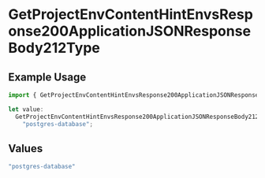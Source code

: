 # GetProjectEnvContentHintEnvsResponse200ApplicationJSONResponseBody212Type

## Example Usage

```typescript
import { GetProjectEnvContentHintEnvsResponse200ApplicationJSONResponseBody212Type } from "@vercel/sdk/models/operations";

let value:
  GetProjectEnvContentHintEnvsResponse200ApplicationJSONResponseBody212Type =
    "postgres-database";
```

## Values

```typescript
"postgres-database"
```